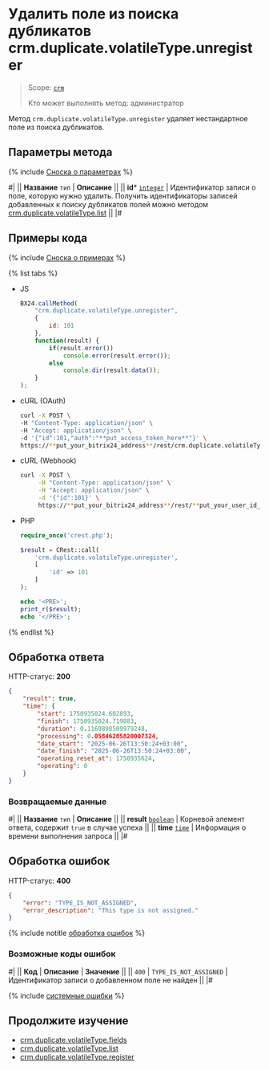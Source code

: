 # Удалить поле из поиска дубликатов crm.duplicate.volatileType.unregister

> Scope: [`crm`](../../../scopes/permissions.md)
>
> Кто может выполнять метод: администратор

Метод `crm.duplicate.volatileType.unregister` удаляет нестандартное поле из поиска дубликатов.

## Параметры метода

{% include [Сноска о параметрах](../../../../_includes/required.md) %}

#|
|| **Название**
`тип` | **Описание** ||
|| **id***
[`integer`](../../../data-types.md) | Идентификатор записи о поле, которую нужно удалить. Получить идентификаторы записей добавленных к поиску дубликатов полей можно методом [crm.duplicate.volatileType.list](./crm-duplicate-volatile-type-list.md) ||
|#

## Примеры кода

{% include [Сноска о примерах](../../../../_includes/examples.md) %}

{% list tabs %}

- JS

    ```js
    BX24.callMethod(
        "crm.duplicate.volatileType.unregister",
        {
            id: 101
        },
        function(result) {
            if(result.error())
                console.error(result.error());
            else
                console.dir(result.data());
        }
    );
    ```

- cURL (OAuth)

    ```bash
    curl -X POST \
    -H "Content-Type: application/json" \
    -H "Accept: application/json" \
    -d '{"id":101,"auth":"**put_access_token_here**"}' \
    https://**put_your_bitrix24_address**/rest/crm.duplicate.volatileType.unregister
    ```

- cURL (Webhook)

    ```bash
    curl -X POST \
         -H "Content-Type: application/json" \
         -H "Accept: application/json" \
         -d '{"id":101}' \
         https://**put_your_bitrix24_address**/rest/**put_your_user_id_here**/**put_your_webbhook_here**/crm.duplicate.volatileType.unregister
    ```

- PHP

    ```php
    require_once('crest.php');

    $result = CRest::call(
        'crm.duplicate.volatileType.unregister',
        [
            'id' => 101
        ]
    );

    echo '<PRE>';
    print_r($result);
    echo '</PRE>';
    ```

{% endlist %}

## Обработка ответа

HTTP-статус: **200**

```json
{
    "result": true,
    "time": {
        "start": 1750935024.602893,
        "finish": 1750935024.719883,
        "duration": 0.1169898509979248,
        "processing": 0.05846285820007324,
        "date_start": "2025-06-26T13:50:24+03:00",
        "date_finish": "2025-06-26T13:50:24+03:00",
        "operating_reset_at": 1750935624,
        "operating": 0
    }
}
```

### Возвращаемые данные

#|
|| **Название**
`тип` | **Описание** ||
|| **result**
[`boolean`](../../../data-types.md) | Корневой элемент ответа, содержит `true` в случае успеха ||
|| **time**
[`time`](../../../data-types.md#time) | Информация о времени выполнения запроса ||
|#

## Обработка ошибок

HTTP-статус: **400**

```json
{
    "error": "TYPE_IS_NOT_ASSIGNED",
    "error_description": "This type is not assigned."
}
```

{% include notitle [обработка ошибок](../../../../_includes/error-info.md) %}

### Возможные коды ошибок

#|
|| **Код** | **Описание** | **Значение** ||
|| `400` | `TYPE_IS_NOT_ASSIGNED` | Идентификатор записи о добавленном поле не найден ||
|#

{% include [системные ошибки](./../../../../_includes/system-errors.md) %}

## Продолжите изучение

- [crm.duplicate.volatileType.fields](./crm-duplicate-volatile-type-fields.md)
- [crm.duplicate.volatileType.list](./crm-duplicate-volatile-type-list.md)
- [crm.duplicate.volatileType.register](./crm-duplicate-volatile-type-register.md) 